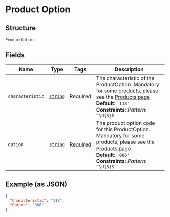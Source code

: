
# Product Option

## Structure

`ProductOption`

## Fields

| Name | Type | Tags | Description |
|  --- | --- | --- | --- |
| `characteristic` | [`string`](../../doc/models/string-enum.md) | Required | The characteristic of the ProductOption. Mandatory for some products, please see the [Products page](#tag/Product-codes)<br>**Default**: `'118'`<br>**Constraints**: *Pattern*: `^\d{3}$` |
| `option` | [`string`](../../doc/models/string-enum.md) | Required | The product option code for this ProductOption. Mandatory for some products, please see the [Products page](#tag/Product-codes)<br>**Default**: `'006'`<br>**Constraints**: *Pattern*: `^\d{3}$` |

## Example (as JSON)

```json
{
  "Characteristic": "118",
  "Option": "006"
}
```

